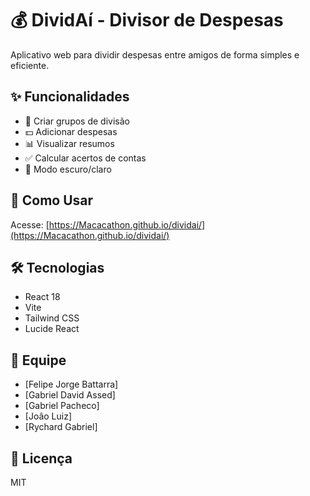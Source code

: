# 💰 DividAí - Divisor de Despesas

Aplicativo web para dividir despesas entre amigos de forma simples e eficiente.

## ✨ Funcionalidades

- 👥 Criar grupos de divisão
- 💵 Adicionar despesas
- 📊 Visualizar resumos
- ✅ Calcular acertos de contas
- 🌙 Modo escuro/claro

## 🚀 Como Usar

Acesse: [https://Macacathon.github.io/dividai/](https://Macacathon.github.io/dividai/)

## 🛠️ Tecnologias

- React 18
- Vite
- Tailwind CSS
- Lucide React

## 👥 Equipe

- [Felipe Jorge Battarra]
- [Gabriel David Assed]
- [Gabriel Pacheco]
- [Joâo Luiz]
- [Rychard Gabriel]

## 📝 Licença

MIT